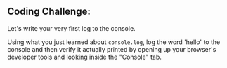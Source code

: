 ## Coding Challenge:

Let's write your very first log to the console.

Using what you just learned about `console.log`, log the word 'hello' to the console and then verify it actually printed by opening up your browser's developer tools and looking inside the "Console" tab.
